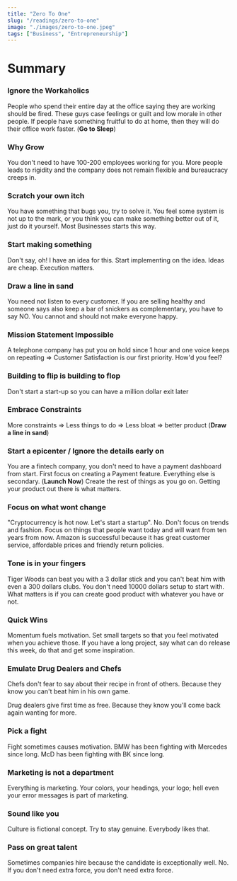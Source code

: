 ```yaml
---
title: "Zero To One"
slug: "/readings/zero-to-one"
image: "./images/zero-to-one.jpeg"
tags: ["Business", "Entrepreneurship"]
---
```


# Summary

### **Ignore the Workaholics**

People who spend their entire day at the office saying they are working should be fired. These guys case feelings or guilt and low morale in other people. If people have something fruitful to do at home, then they will do their office work faster. (**Go to Sleep**)

### **Why Grow**

You don't need to have 100-200 employees working for you. More people leads to rigidity and the company does not remain flexible and bureaucracy creeps in.

### **Scratch your own itch**

You have something that bugs you, try to solve it. You feel some system is not up to the mark, or you think you can make something better out of it, just do it yourself. Most Businesses starts this way.

### **Start making something**

Don't say, oh! I have an idea for this. Start implementing on the idea. Ideas are cheap. Execution matters.

### **Draw a line in sand**

You need not listen to every customer. If you are selling healthy and someone says also keep a bar of snickers as complementary, you have to say NO. You cannot and should not make everyone happy.

### **Mission Statement Impossible**

A telephone company has put you on hold since 1 hour and one voice keeps on repeating ⇒ Customer Satisfaction is our first priority. How'd you feel?

### **Building to flip is building to flop**

Don't start a start-up so you can have a million dollar exit later

### **Embrace Constraints**

More constraints ⇒ Less things to do ⇒ Less bloat ⇒ better product (**Draw a line in sand**)

### **Start a epicenter / Ignore the details early on**

You are a fintech company, you don't need to have a payment dashboard from start. First focus on creating a Payment feature. Everything else is secondary. (**Launch Now**) Create the rest of things as you go on. Getting your product out there is what matters.

### **Focus on what wont change**

"Cryptocurrency is hot now. Let's start a startup". No. Don't focus on trends and fashion. Focus on things that people want today and will want from ten years from now. Amazon is successful because it has great customer service, affordable prices and friendly return policies.

### **Tone is in your fingers**

Tiger Woods can beat you with a 3 dollar stick and you can't beat him with even a 300 dollars clubs. You don't need 10000 dollars setup to start with. What matters is if you can create good product with whatever you have or not.

### **Quick Wins**

Momentum fuels motivation. Set small targets so that you feel motivated when you achieve those. If you have a long project, say what can do release this week, do that and get some inspiration.

### Emulate Drug Dealers and Chefs

Chefs don't fear to say about their recipe in front of others. Because they know you can't beat him in his own game.

Drug dealers give first time as free. Because they know you'll come back again wanting for more.

### Pick a fight

Fight sometimes causes motivation. BMW has been fighting with Mercedes since long. McD has been fighting with BK since long.

### Marketing is not a department

Everything is marketing. Your colors, your headings, your logo; hell even your error messages is part of marketing.

### Sound like you

Culture is fictional concept. Try to stay genuine. Everybody likes that.

### Pass on great talent

Sometimes companies hire because the candidate is exceptionally well. No. If you don't need extra force, you don't need extra force.
